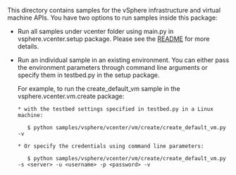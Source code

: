This directory contains samples for the vSphere infrastructure and virtual machine APIs. You have two options to run samples inside this package:

* Run all samples under vcenter folder using main.py in vsphere.vcenter.setup package. Please see the [README](../../../README.md#running-a-complex-sample) for more details.

* Run an individual sample in an existing environment. You can either pass the environment parameters through command line arguments or specify them in testbed.py in the setup package.
 
   For example, to run the create_default_vm sample in the vsphere.vcenter.vm.create package:

      * with the testbed settings specified in testbed.py in a Linux machine:

         $ python samples/vsphere/vcenter/vm/create/create_default_vm.py -v

      * Or specify the credentials using command line parameters:

         $ python samples/vsphere/vcenter/vm/create/create_default_vm.py -s <server> -u <username> -p <password> -v
